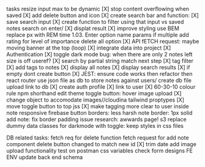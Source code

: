 tasks resize input max to be dynamic
[X] stop content overflowing when saved
[X] add delete button and icon 
[X] create search bar and function: 
[X] save search input
[X] create function to filter using that input vs saved notes
search on enter/
[X] displat result
[X] improve styling
use BEM
replace px with REM
time 1.03.
Enter option
name params if multiple
add rating for level of importance
delete all option
[X] API fETCH request: maybe moving banner at the top (loop)
[X] integrate data into project
[X] Authentication
[X] toggle dark mode
bug: when there are only 2 notes left size is off
useref?
[X] search by partial string match next step
[X] tag filter
[X] add tags to notes
[X] display all notes
[X] display search results
[X] if empty dont create button
[X] JEST: ensure code works
then refactor 
then react router
use json  file as db to store notes against users/
create db
file upload
link to db
[X] create auth profile
[X] link to user
[X] 60-30-10 colour rule
npm shorthand 
edit
theme toggle button: hover
image upload
[X] change object to accomodate images//cloudina
tailwind
proptypes
[X] move toggle button to top
jss
[X] make tagging more clear to user inside note
responsive
firebase
button borders: less harsh
note border: 1px solid
add note: fix border padding issue
research: awwards page!
s3
replace dummy data
classes for darkmode with toggle: keep styles in css files

DB related tasks:
fetch req for delete function
fetch request for add note component
delete button changed to match new id
[X] trim date
add image upload functionality 
test on postman
css variables
check form designs
FE ENV
update back end schema
